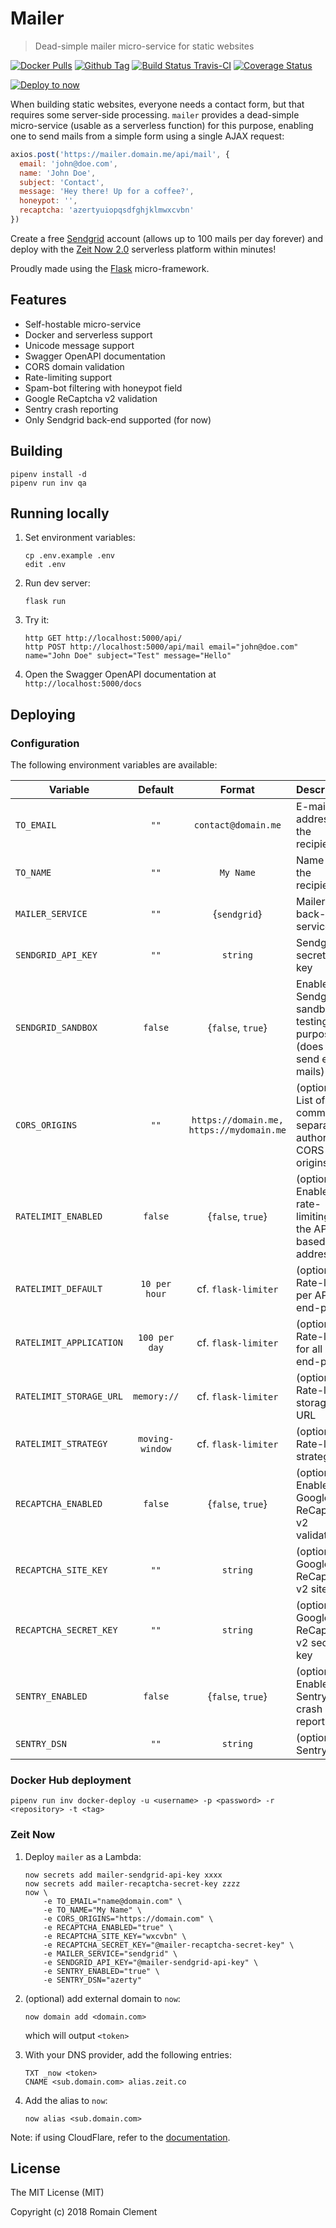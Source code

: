 # Mailer

> Dead-simple mailer micro-service for static websites

[![Docker Pulls](https://img.shields.io/docker/pulls/rmnclmnt/mailer.svg)](https://hub.docker.com/r/rmnclmnt/mailer)
[![Github Tag](https://img.shields.io/github/tag/rclement/mailer.svg)](https://github.com/rclement/mailer/releases/latest)
[![Build Status Travis-CI](https://travis-ci.org/rclement/mailer.svg?branch=master)](https://travis-ci.org/rclement/mailer)
[![Coverage Status](https://coveralls.io/repos/github/rclement/mailer/badge.svg?branch=master)](https://coveralls.io/github/rclement/mailer)

[![Deploy to now](https://deploy.now.sh/static/button.svg)](https://deploy.now.sh/?repo=https://github.com/rclement/mailer&env=TO_EMAIL&env=TO_NAME&env=CORS_ORIGINS&env=RECAPTCHA_ENABLED&env=RECAPTCHA_SITE_KEY&env=RECAPTCHA_SECRET_KEY&env=MAILER_SERVICE&env=SENDGRID_API_KEY)

When building static websites, everyone needs a contact form, but that requires some server-side processing.
`mailer` provides a dead-simple micro-service (usable as a serverless function) for this purpose,
enabling one to send mails from a simple form using a single AJAX request:

```js
axios.post('https://mailer.domain.me/api/mail', {
  email: 'john@doe.com',
  name: 'John Doe',
  subject: 'Contact',
  message: 'Hey there! Up for a coffee?',
  honeypot: '',
  recaptcha: 'azertyuiopqsdfghjklmwxcvbn'
})
```

Create a free [Sendgrid](https://sendgrid.com) account (allows up to 100 mails per day forever)
and deploy with the [Zeit Now 2.0](https://zeit.co) serverless platform within minutes!

Proudly made using the [Flask](http://flask.pocoo.org) micro-framework.


## Features

- Self-hostable micro-service
- Docker and serverless support
- Unicode message support
- Swagger OpenAPI documentation
- CORS domain validation
- Rate-limiting support
- Spam-bot filtering with honeypot field
- Google ReCaptcha v2 validation
- Sentry crash reporting
- Only Sendgrid back-end supported (for now)


## Building

```
pipenv install -d
pipenv run inv qa
```


## Running locally

1. Set environment variables:
    ```
    cp .env.example .env
    edit .env
    ```

2. Run dev server:
    ```
    flask run
    ```

3. Try it:
    ```
    http GET http://localhost:5000/api/
    http POST http://localhost:5000/api/mail email="john@doe.com" name="John Doe" subject="Test" message="Hello"
    ```

4. Open the Swagger OpenAPI documentation at `http://localhost:5000/docs`


## Deploying

### Configuration

The following environment variables are available:

| Variable | Default | Format | Description |
|----------|:-------:|:------:|-------------|
| `TO_EMAIL` | `""` | `contact@domain.me` | E-mail address of the recipient
| `TO_NAME` | `""` | `My Name` | Name of the recipient
| `MAILER_SERVICE` | `""` | {`sendgrid`} | Mailer back-end service
| `SENDGRID_API_KEY` | `""` | `string` | Sendgrid secret API key
| `SENDGRID_SANDBOX` | `false` | {`false`, `true`} | Enable Sendgrid sandbox for testing purposes (does not send e-mails)
| `CORS_ORIGINS` | `""` | `https://domain.me, https://mydomain.me` | (optional) List of comma-separated authorized CORS origins
| `RATELIMIT_ENABLED` | `false` | {`false`, `true`} | (optional) Enable rate-limiting for the API, based on IP address
| `RATELIMIT_DEFAULT` | `10 per hour` | cf. `flask-limiter` | (optional) Rate-limit per API end-point
| `RATELIMIT_APPLICATION` | `100 per day` | cf. `flask-limiter` | (optional) Rate-limit for all API end-points
| `RATELIMIT_STORAGE_URL` | `memory://` | cf. `flask-limiter` | (optional) Rate-limit storage URL
| `RATELIMIT_STRATEGY` | `moving-window` | cf. `flask-limiter` | (optional) Rate-limit strategy
| `RECAPTCHA_ENABLED` | `false` | {`false`, `true`} | (optional) Enable Google ReCaptcha v2 validation
| `RECAPTCHA_SITE_KEY` | `""` | `string` | (optional) Google ReCaptcha v2 site key
| `RECAPTCHA_SECRET_KEY` | `""` | `string` | (optional) Google ReCaptcha v2 secret key
| `SENTRY_ENABLED` | `false` | {`false`, `true`} | (optional) Enable Sentry crash reporting
| `SENTRY_DSN` | `""` | `string` | (optional) Sentry DSN

### Docker Hub deployment

```
pipenv run inv docker-deploy -u <username> -p <password> -r <repository> -t <tag>
```

### Zeit Now

1. Deploy `mailer` as a Lambda:

    ```
    now secrets add mailer-sendgrid-api-key xxxx
    now secrets add mailer-recaptcha-secret-key zzzz
    now \
        -e TO_EMAIL="name@domain.com" \
        -e TO_NAME="My Name" \
        -e CORS_ORIGINS="https://domain.com" \
        -e RECAPTCHA_ENABLED="true" \
        -e RECAPTCHA_SITE_KEY="wxcvbn" \
        -e RECAPTCHA_SECRET_KEY="@mailer-recaptcha-secret-key" \
        -e MAILER_SERVICE="sendgrid" \
        -e SENDGRID_API_KEY="@mailer-sendgrid-api-key" \
        -e SENTRY_ENABLED="true" \
        -e SENTRY_DSN="azerty"
    ```

2. (optional) add external domain to `now`:

    ```
    now domain add <domain.com>
    ```

    which will output `<token>`

3. With your DNS provider, add the following entries:

    ```
    TXT _now <token>
    CNAME <sub.domain.com> alias.zeit.co
    ```

4. Add the alias to `now`:

    ```
    now alias <sub.domain.com>
    ```

Note: if using CloudFlare, refer to the [documentation](https://zeit.co/docs/v1/guides/how-to-use-cloudflare).


## License

The MIT License (MIT)

Copyright (c) 2018 Romain Clement